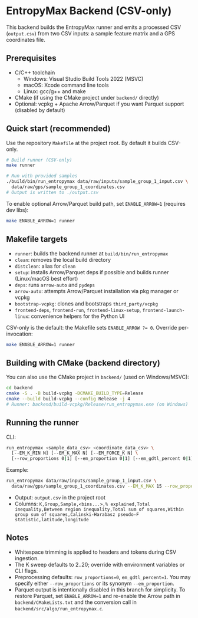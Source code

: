 # EntropyMax Backend (CSV-only)

This backend builds the EntropyMax runner and emits a processed CSV (`output.csv`) from two CSV inputs: a sample feature matrix and a GPS coordinates file.

## Prerequisites
- C/C++ toolchain
  - Windows: Visual Studio Build Tools 2022 (MSVC)
  - macOS: Xcode command line tools
  - Linux: gcc/g++ and make
- CMake (if using the CMake project under `backend/` directly)
- Optional: vcpkg + Apache Arrow/Parquet if you want Parquet support (disabled by default)

## Quick start (recommended)
Use the repository `Makefile` at the project root. By default it builds CSV-only.

```bash
# Build runner (CSV-only)
make runner

# Run with provided samples
./build/bin/run_entropymax data/raw/inputs/sample_group_1_input.csv \
  data/raw/gps/sample_group_1_coordinates.csv
# Output is written to ./output.csv
```

To enable optional Arrow/Parquet build path, set `ENABLE_ARROW=1` (requires dev libs):
```bash
make ENABLE_ARROW=1 runner
```

## Makefile targets
- `runner`: builds the backend runner at `build/bin/run_entropymax`
- `clean`: removes the local build directory
- `distclean`: alias for `clean`
- `setup`: installs Arrow/Parquet deps if possible and builds runner (Linux/macOS best effort)
- `deps`: runs `arrow-auto` and `pydeps`
- `arrow-auto`: attempts Arrow/Parquet installation via pkg manager or vcpkg
- `bootstrap-vcpkg`: clones and bootstraps `third_party/vcpkg`
- `frontend-deps`, `frontend-run`, `frontend-linux-setup`, `frontend-launch-linux`: convenience helpers for the Python UI

CSV-only is the default: the Makefile sets `ENABLE_ARROW ?= 0`. Override per-invocation:
```bash
make ENABLE_ARROW=1 runner
```

## Building with CMake (backend directory)
You can also use the CMake project in `backend/` (used on Windows/MSVC):
```bash
cd backend
cmake -S . -B build-vcpkg -DCMAKE_BUILD_TYPE=Release
cmake --build build-vcpkg --config Release -j 4
# Runner: backend/build-vcpkg/Release/run_entropymax.exe (on Windows)
```

## Running the runner
CLI:
```bash
run_entropymax <sample_data_csv> <coordinate_data_csv> \
  [--EM_K_MIN N] [--EM_K_MAX N] [--EM_FORCE_K N] \
  [--row_proportions 0|1] [--em_proportion 0|1] [--em_gdtl_percent 0|1]
```
Example:
```bash
run_entropymax data/raw/inputs/sample_group_1_input.csv \
  data/raw/gps/sample_group_1_coordinates.csv --EM_K_MAX 15 --row_proportions 1 --em_gdtl_percent 1
```

- Output: `output.csv` in the project root
- Columns: `K,Group,Sample,<bins...>,% explained,Total inequality,Between region inequality,Total sum of squares,Within group sum of squares,Calinski-Harabasz pseudo-F statistic,latitude,longitude`

## Notes
- Whitespace trimming is applied to headers and tokens during CSV ingestion.
- The K sweep defaults to 2..20; override with environment variables or CLI flags.
- Preprocessing defaults: `row_proportions=0`, `em_gdtl_percent=1`. You may specify either `--row_proportions` or its synonym `--em_proportion`.
- Parquet output is intentionally disabled in this branch for simplicity. To restore Parquet, set `ENABLE_ARROW=1` and re-enable the Arrow path in `backend/CMakeLists.txt` and the conversion call in `backend/src/algo/run_entropymax.c`.
